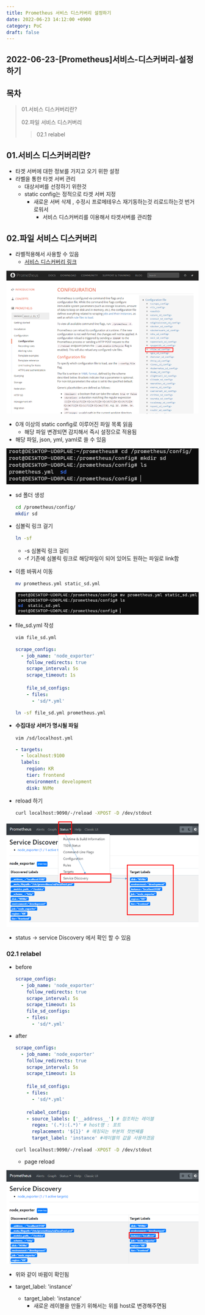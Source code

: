 ```yaml
---
title: Prometheus 서비스 디스커버리 설정하기
date: 2022-06-23 14:12:00 +0900
category: PoC
draft: false
---
```


## 2022-06-23-[Prometheus]서비스-디스커버리-설정하기

## 목차

>01.서비스 디스커버리란?
>
>02.파일 서비스 디스커버리
>
>>02.1 relabel

## 01.서비스 디스커버리란?

- 타겟 서버에 대한 정보를 가지고 오기 위한 설정
- 라벨을 통한 타겟 서버 관리
  - 대상서버를 선정하기 위한것
  - static config는 정적으로 타겟 서버 지정
    - 새로운 서버 삭제 , 수정시  프로메테우스 재기동하는것  리로드하는것 번거로워서
      - 서비스 디스커버리를 이용해서 타겟서버를 관리함

## 02.파일 서비스 디스커버리

- 라벨적용해서 사용할 수 있음
  - [서비스 디스커버리 링크](https://prometheus.io/docs/prometheus/latest/configuration/configuration/)

![image-20220623143517986](../../assets/img/post/2022-06-23-[Prometheus]서비스-디스커버리-설정하기/image-20220623143517986.png)

- 0개 이상의 static config로 이루어진 파일 목록 읽음
  - 해당 파일 변경되면 감지해서 즉시 설정으로 적용됨
- 해당 파일, json, yml, yaml로 쓸 수 있음

![image-20220623143736547](../../assets/img/post/2022-06-23-[Prometheus]서비스-디스커버리-설정하기/image-20220623143736547.png)

- sd 폴더 생성

  ```sh
  cd /prometheus/config/
  mkdir sd
  ```

- 심볼릭 링크 걸기

  ```sh
  ln -sf
  ```

  - -s 심볼릭 링크 걸리
  - -f 기존에 심볼릭 링크로 해당파일이 되어 있어도 원하는 파일로 link함

- 이름 바꿔서 이동

  ```sh
  mv prometheus.yml static_sd.yml
  ```

  ![image-20220623144246174](../../assets/img/post/2022-06-23-[Prometheus]서비스-디스커버리-설정하기/image-20220623144246174.png)

- file_sd.yml 작성

  ```sh
  vim file_sd.yml
  ```

  ```yml
  scrape_configs:
    - job_name: 'node_exporter'
      follow_redirects: true
      scrape_interval: 5s
      scrape_timeout: 1s
    
      file_sd_configs:
      - files:
        - 'sd/*.yml'
  ```

  ```sh
  ln -sf file_sd.yml prometheus.yml
  ```

- **수집대상 서버가 명시될 파일**

  `vim /sd/localhost.yml `

  ```yml
  - targets:
    - localhost:9100
    labels:
      region: KR
      tier: frontend
      environment: development
      disk: NVMe

- reload 하기

  ```sh
  curl localhost:9090/-/reload -XPOST -D /dev/stdout
  ```

![image-20220623160818902](../../assets/img/post/2022-06-23-[Prometheus]서비스-디스커버리-설정하기/image-20220623160818902.png)

- status -> service Discovery 에서 확인 할 수 있음

### 02.1 relabel

- before

  ```yml
  scrape_configs:
    - job_name: 'node_exporter'
      follow_redirects: true
      scrape_interval: 5s
      scrape_timeout: 1s
      file_sd_configs:
      - files:
        - 'sd/*.yml'
  ```

- after

  ```yml
  scrape_configs:
    - job_name: 'node_exporter'
      follow_redirects: true
      scrape_interval: 5s
      scrape_timeout: 1s
      
      file_sd_configs:
      - files:
        - 'sd/*.yml'
        
      relabel_configs:
      - source_labels: ['__address__'] # 참조하는 레이블
        regex: '(.*):(.*)' # host명 : 포트
        replacement: '${1}' # 매칭되는 부분의 첫번째를
        target_label: 'instance' #레이블의 값을 사용하겠음
  ```

  ```sh
  curl localhost:9090/-/reload -XPOST -D /dev/stdout
  ```

  - page reload

![image-20220623162100747](../../assets/img/post/2022-06-23-[Prometheus]서비스-디스커버리-설정하기/image-20220623162100747.png)

- 위와 같이 바뀜이 확인됨

- target_label: 'instance' 
  - target_label: 'instance'
    - 새로운 레이블을 만들기 위해서는 위를 host로 변경해주면됨